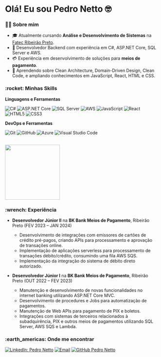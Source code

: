 <h1>Olá! Eu sou Pedro Netto 🤓</h1>

<h3>🧔‍♂️ Sobre mim</h3>

- 🎓 Atualmente cursando **Análise e Desenvolvimento de Sistemas** na [Fatec Ribeirão Preto](http://www.fatecrp.edu.br/).
- 🚀 Desenvolvedor Backend com experiência em C#, ASP.NET Core, SQL Server e AWS.
- 💳 Experiência em desenvolvimento de soluções para **meios de pagamento**.
- 🌱 Aprendendo sobre Clean Architecture, Domain-Driven Design, Clean Code, e ampliando conhecimentos em JavaScript, React, HTML e CSS.

<h3>:rocket: Minhas Skills</h3>

**Linguagens e Ferramentas**

  ![C#](https://img.shields.io/badge/C%23-239120?style=flat&logo=c-sharp&logoColor=white)
  ![ASP.NET Core](https://img.shields.io/badge/ASP.NET%20Core-512BD4?style=flat&logo=.net&logoColor=white)
  ![SQL Server](https://img.shields.io/badge/SQL%20Server-CC2927?style=flat&logo=microsoft-sql-server&logoColor=white)
  ![AWS](https://img.shields.io/badge/Amazon%20AWS-232F3E?style=flat&logo=amazon-aws&logoColor=white)
  ![JavaScript](https://img.shields.io/badge/JavaScript-F7DF1E?style=flat&logo=javascript&logoColor=black)
  ![React](https://img.shields.io/badge/React-61DAFB?style=flat&logo=react&logoColor=black)
  ![HTML5](https://img.shields.io/badge/HTML5-E34F26?style=flat&logo=html5&logoColor=white)
  ![CSS3](https://img.shields.io/badge/CSS3-1572B6?style=flat&logo=css3&logoColor=white)

**DevOps e Ferramentas**

  ![Git](https://img.shields.io/badge/Git-F05032?style=flat&logo=git&logoColor=white)
  ![GitHub](https://img.shields.io/badge/GitHub-181717?style=flat&logo=github&logoColor=white)
  ![Azure](https://img.shields.io/badge/Microsoft%20Azure-0089D6?style=flat&logo=microsoft-azure&logoColor=white)
  ![Visual Studio Code](https://img.shields.io/badge/Visual%20Studio%20Code-007ACC?style=flat&logo=visual-studio-code&logoColor=white)

<br/>

<a href="https://github.com/PedroNetto404">
  <img height="180em" src="https://github-readme-stats.vercel.app/api?username=PedroNetto404&theme=dracula&show_icons=true" />
</a>

<br/>

<h3>:wrench: Experiência</h3>

- **Desenvolvedor Júnior II** na **BK Bank Meios de Pagamento**, Ribeirão Preto (FEV 2023 – JAN 2024)
  - Desenvolvimento de integrações com emissores de cartões de crédito pré-pagos, criando APIs para processamento e aprovação de transações online.
  - Implementação de aplicações serverless para processamento de transações débito/crédito, consumindo uma fila AWS SQS.
  - Implementação da integração do sistema de débito direto autorizado.

- **Desenvolvedor Júnior I** na **BK Bank Meios de Pagamento**, Ribeirão Preto (OUT 2022 – FEV 2023)
  - Manutenção e desenvolvimento de novas funcionalidades no internet banking utilizando ASP.NET Core MVC.
  - Desenvolvimento de procedures e Jobs para automatização de pagamentos.
  - Manutenção de Web APIs para pagamento de PIX e boletos.
  - Integrações com sistemas de terceiros relacionados à subadquirência, PIX e outros meios de pagamentos utilizando SQL Server, AWS SQS e Lambda.

<h3>:earth_americas: Onde me encontrar</h3>

[![LinkedIn: Pedro Netto](https://img.shields.io/badge/nettopedro-blue?style=flat-square&logo=Linkedin&logoColor=white)](https://www.linkedin.com/in/nettopedro)
[![Email](https://img.shields.io/badge/pedronetto31415%40gmail.com-006bed?style=flat-square&logo=Gmail&logoColor=white)](mailto:pedronetto31415@gmail.com)
[![GitHub Pedro Netto](https://img.shields.io/github/followers/PedroNetto404?label=follow&style=social)](https://github.com/PedroNetto404)
